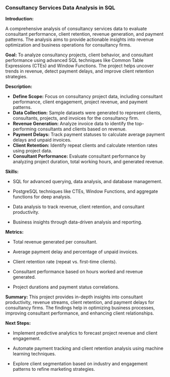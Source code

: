 
### Consultancy Services Data Analysis in SQL

**Introduction:**

  A comprehensive analysis of consultancy services data to evaluate consultant performance, client 
  retention, revenue generation, and payment patterns. The analysis aims to provide actionable 
  insights into revenue optimization and business operations for consultancy firms.
  
**Goal:**
  To analyze consultancy projects, client behavior, and consultant performance using advanced SQL 
  techniques like Common Table Expressions (CTEs) and Window Functions. The project helps uncover 
  trends in revenue, detect payment delays, and improve client retention strategies.  

**Description:**
   - **Define Scope:** Focus on consultancy project data, including consultant performance, client 
       engagement, project revenue, and payment patterns.
   - **Data Collection:** Sample datasets were generated to represent clients, consultants, projects, 
       and invoices for the consultancy firm.
   - **Revenue Generation:** Analyze invoice data to identify the top-performing consultants and 
       clients based on revenue.
   - **Payment Delays:** Track payment statuses to calculate average payment delays and unpaid 
       invoices.
   - **Client Retention:** Identify repeat clients and calculate retention rates using project data.
   - **Consultant Performance:** Evaluate consultant performance by analyzing project duration, total 
       working hours, and generated revenue.
     
**Skills:**
   - SQL for advanced querying, data analysis, and database management.
     
  - PostgreSQL techniques like CTEs, Window Functions, and aggregate functions for deep analysis.
    
  - Data analysis to track revenue, client retention, and consultant productivity.
    
  - Business insights through data-driven analysis and reporting.

**Metrics:**
  - Total revenue generated per consultant.
    
  - Average payment delay and percentage of unpaid invoices.
    
  - Client retention rate (repeat vs. first-time clients).
    
  - Consultant performance based on hours worked and revenue generated.
    
  - Project durations and payment status correlations.

**Summary:**
    This project provides in-depth insights into consultant productivity, revenue streams, client 
    retention, and payment delays for consultancy firms. The findings help in optimizing business 
    processes, improving consultant performance, and enhancing client relationships.
    
**Next Steps:**
   - Implement predictive analytics to forecast project revenue and client engagement.
     
   - Automate payment tracking and client retention analysis using machine learning techniques.
     
   - Explore client segmentation based on industry and engagement patterns to refine marketing 
      strategies.
